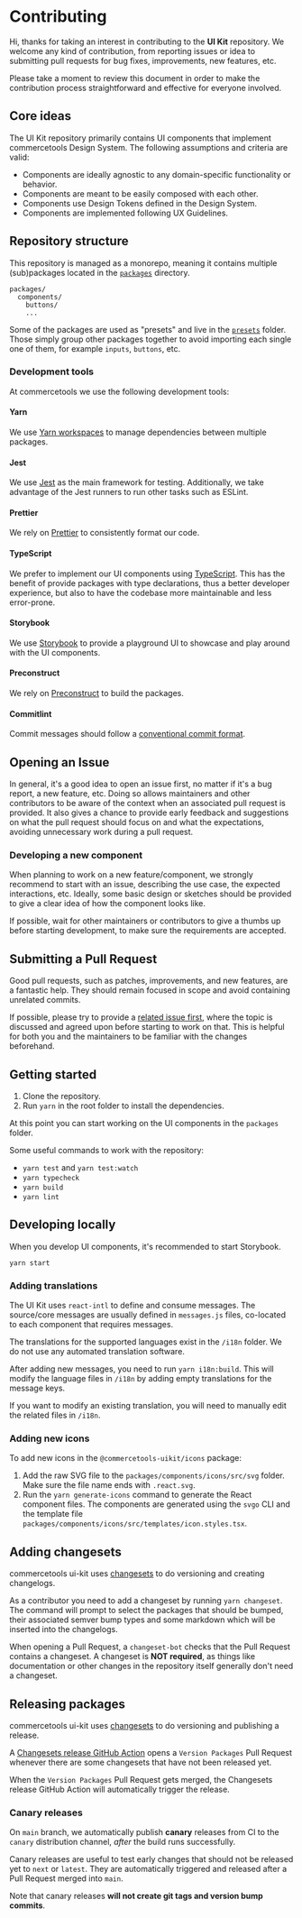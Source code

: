 # Contributing

Hi, thanks for taking an interest in contributing to the **UI Kit** repository. We welcome any kind of contribution, from reporting issues or idea to submitting pull requests for bug fixes, improvements, new features, etc.

Please take a moment to review this document in order to make the contribution process straightforward and effective for everyone involved.

## Core ideas

The UI Kit repository primarily contains UI components that implement commercetools Design System. The following assumptions and criteria are valid:

- Components are ideally agnostic to any domain-specific functionality or behavior.
- Components are meant to be easily composed with each other.
- Components use Design Tokens defined in the Design System.
- Components are implemented following UX Guidelines.

## Repository structure

This repository is managed as a monorepo, meaning it contains multiple (sub)packages located in the [`packages`](./packages) directory.

```
packages/
  components/
    buttons/
    ...
```

Some of the packages are used as "presets" and live in the [`presets`](./presets) folder. Those simply group other packages together to avoid importing each single one of them, for example `inputs`, `buttons`, etc.

### Development tools

At commercetools we use the following development tools:

#### Yarn

We use [Yarn workspaces](https://classic.yarnpkg.com/en/docs/workspaces/) to manage dependencies between multiple packages.

#### Jest

We use [Jest](https://jestjs.io/) as the main framework for testing. Additionally, we take advantage of the Jest runners to run other tasks such as ESLint.

#### Prettier

We rely on [Prettier](https://prettier.io/) to consistently format our code.

#### TypeScript

We prefer to implement our UI components using [TypeScript](https://www.typescriptlang.org/). This has the benefit of provide packages with type declarations, thus a better developer experience, but also to have the codebase more maintainable and less error-prone.

#### Storybook

We use [Storybook](https://storybook.js.org/) to provide a playground UI to showcase and play around with the UI components.

#### Preconstruct

We rely on [Preconstruct](https://preconstruct.tools/) to build the packages.

#### Commitlint

Commit messages should follow a [conventional commit format](https://github.com/conventional-changelog/commitlint/tree/master/%40commitlint/config-conventional).

## Opening an Issue

In general, it's a good idea to open an issue first, no matter if it's a bug report, a new feature, etc. Doing so allows maintainers and other contributors to be aware of the context when an associated pull request is provided. It also gives a chance to provide early feedback and suggestions on what the pull request should focus on and what the expectations, avoiding unnecessary work during a pull request.

### Developing a new component

When planning to work on a new feature/component, we strongly recommend to start with an issue, describing the use case, the expected interactions, etc. Ideally, some basic design or sketches should be provided to give a clear idea of how the component looks like.

If possible, wait for other maintainers or contributors to give a thumbs up before starting development, to make sure the requirements are accepted.

## Submitting a Pull Request

Good pull requests, such as patches, improvements, and new features, are a fantastic help. They should remain focused in scope and avoid containing unrelated commits.

If possible, please try to provide a [related issue first](#opening-an-issue), where the topic is discussed and agreed upon before starting to work on that. This is helpful for both you and the maintainers to be familiar with the changes beforehand.

## Getting started

1. Clone the repository.
2. Run `yarn` in the root folder to install the dependencies.

At this point you can start working on the UI components in the `packages` folder.

Some useful commands to work with the repository:

- `yarn test` and `yarn test:watch`
- `yarn typecheck`
- `yarn build`
- `yarn lint`

## Developing locally

When you develop UI components, it's recommended to start Storybook.

```
yarn start
```

### Adding translations

The UI Kit uses `react-intl` to define and consume messages. The source/core messages are usually defined in `messages.js` files, co-located to each component that requires messages.

The translations for the supported languages exist in the `/i18n` folder. We do not use any automated translation software.

After adding new messages, you need to run `yarn i18n:build`. This will modify the language files in `/i18n` by adding empty translations for the message keys.

If you want to modify an existing translation, you will need to manually edit the related files in `/i18n`.

### Adding new icons

To add new icons in the `@commercetools-uikit/icons` package:

1. Add the raw SVG file to the `packages/components/icons/src/svg` folder. Make sure the file name ends with `.react.svg`.
2. Run the `yarn generate-icons` command to generate the React component files. The components are generated using the `svgo` CLI and the template file `packages/components/icons/src/templates/icon.styles.tsx`.

## Adding changesets

commercetools ui-kit uses [changesets](https://github.com/atlassian/changesets) to do versioning and creating changelogs.

As a contributor you need to add a changeset by running `yarn changeset`.
The command will prompt to select the packages that should be bumped, their associated semver bump types and some markdown which will be inserted into the changelogs.

When opening a Pull Request, a `changeset-bot` checks that the Pull Request contains a changeset. A changeset is **NOT required**, as things like documentation or other changes in the repository itself generally don't need a changeset.

## Releasing packages

commercetools ui-kit uses [changesets](https://github.com/atlassian/changesets) to do versioning and publishing a release.

A [Changesets release GitHub Action](https://github.com/changesets/action) opens a `Version Packages` Pull Request whenever there are some changesets that have not been released yet.

When the `Version Packages` Pull Request gets merged, the Changesets release GitHub Action will automatically trigger the release.

### Canary releases

On `main` branch, we automatically publish **canary** releases from CI to the `canary` distribution channel, _after_ the build runs successfully.

Canary releases are useful to test early changes that should not be released yet to `next` or `latest`. They are automatically triggered and released after a Pull Request merged into `main`.

Note that canary releases **will not create git tags and version bump commits**.
